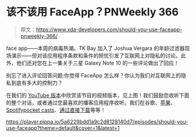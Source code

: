 # 该不该用 FaceApp？PNWeekly 366

> 原文：<https://www.xda-developers.com/should-you-use-faceapp-pnweekly-366/>

face app——本周的病毒热潮。TK Bay 加入了 Joshua Vergara 的年龄过滤器现场演示——但对该应用程序条款和条件的担忧引发了互联网上对隐私的讨论。此外，他们还对您在上一集关于三星 Galaxy Note 10 的一些评论做出了回应！

别忘了进入评论回答问题:你觉得 FaceApp 怎么样？你认为我们对互联网上的隐私到底有多大的控制力？

在我们的 [YouTube 版本](https://youtu.be/IBAGfW_786Y)中欣赏该节目的视频版本，见上图！我们鼓励您收听下面的整个对话，或者通过您最喜欢的播客应用程序收听。我们在谷歌、[苹果](https://apple.co/2MBZlqj)、[Spotify](https://open.spotify.com/show/24ZHsAaGRsqhTI95xxBw78)[pocket casts](https://pca.st/pocketnow)、[通过直接下载](https://bit.ly/2MBZB8L)等等！

https://player.pippa.io/5a6229bdd1a9c2d8128140d7/episodes/should-you-use-faceapp?theme=default&cover=1&latest=1